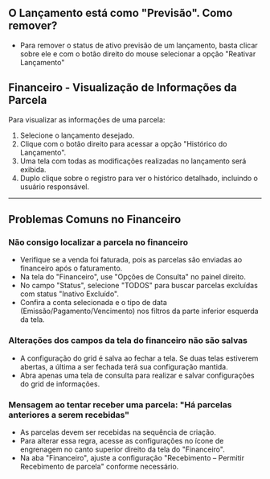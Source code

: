 ## **O Lançamento está como "Previsão". Como remover?**
 - Para remover o status de ativo previsão de um lançamento, basta clicar sobre ele e com o botão direito do mouse selecionar a opção "Reativar Lançamento"
 ## **Financeiro - Visualização de Informações da Parcela**
Para visualizar as informações de uma parcela:
1. Selecione o lançamento desejado.
2. Clique com o botão direito para acessar a opção "Histórico do Lançamento".
3. Uma tela com todas as modificações realizadas no lançamento será exibida.
4. Duplo clique sobre o registro para ver o histórico detalhado, incluindo o usuário responsável.
---
## **Problemas Comuns no Financeiro**
### **Não consigo localizar a parcela no financeiro**
- Verifique se a venda foi faturada, pois as parcelas são enviadas ao financeiro após o faturamento.
- Na tela do "Financeiro", use "Opções de Consulta" no painel direito.
- No campo "Status", selecione "TODOS" para buscar parcelas excluídas com status "Inativo Excluído".
- Confira a conta selecionada e o tipo de data (Emissão/Pagamento/Vencimento) nos filtros da parte inferior esquerda da tela.
### **Alterações dos campos da tela do financeiro não são salvas**
- A configuração do grid é salva ao fechar a tela. Se duas telas estiverem abertas, a última a ser fechada terá sua configuração mantida.
- Abra apenas uma tela de consulta para realizar e salvar configurações do grid de informações.
### **Mensagem ao tentar receber uma parcela: "Há parcelas anteriores a serem recebidas"**
- As parcelas devem ser recebidas na sequência de criação.
- Para alterar essa regra, acesse as configurações no ícone de engrenagem no canto superior direito da tela do "Financeiro".
- Na aba "Financeiro", ajuste a configuração "Recebimento – Permitir Recebimento de parcela" conforme necessário.
